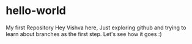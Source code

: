 # hello-world
My first Repository
Hey Vishva here, Just exploring github and trying to learn about branches as the first step.
Let's see how it goes :)

